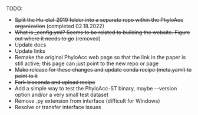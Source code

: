 TODO:
- ~~Split the Hu-etal-2019 folder into a separate repo within the PhyloAcc organization~~ (completed 02.18.2022)
- ~~What is _config.yml? Seems to be related to building the website. Figure out where it needs to go~~ (removed)
- Update docs
- Update links
- Remake the original PhyloAcc web page so that the link in the paper is still active; this page can just point to the new repo or page
- ~~Make release for these changes and update conda recipe (meta.yaml) to point to it~~
- ~~Fork bioconda and upload recipe~~
- Add a simple way to test the PhyloAcc-ST binary, maybe --version option and/or a very small test dataset
- Remove .py extension from interface (difficult for Windows)
- Resolve or transfer interface issues